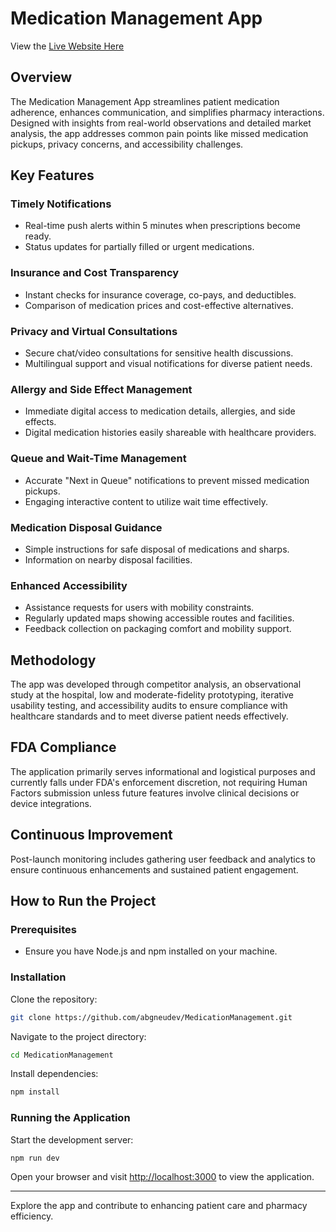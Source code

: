 # Medication Management App

View the [Live Website Here](https://v0-medication-app-refactor.vercel.app/)

## Overview
The Medication Management App streamlines patient medication adherence, enhances communication, and simplifies pharmacy interactions. Designed with insights from real-world observations and detailed market analysis, the app addresses common pain points like missed medication pickups, privacy concerns, and accessibility challenges.

## Key Features

### Timely Notifications
- Real-time push alerts within 5 minutes when prescriptions become ready.
- Status updates for partially filled or urgent medications.

### Insurance and Cost Transparency
- Instant checks for insurance coverage, co-pays, and deductibles.
- Comparison of medication prices and cost-effective alternatives.

### Privacy and Virtual Consultations
- Secure chat/video consultations for sensitive health discussions.
- Multilingual support and visual notifications for diverse patient needs.

### Allergy and Side Effect Management
- Immediate digital access to medication details, allergies, and side effects.
- Digital medication histories easily shareable with healthcare providers.

### Queue and Wait-Time Management
- Accurate "Next in Queue" notifications to prevent missed medication pickups.
- Engaging interactive content to utilize wait time effectively.

### Medication Disposal Guidance
- Simple instructions for safe disposal of medications and sharps.
- Information on nearby disposal facilities.

### Enhanced Accessibility
- Assistance requests for users with mobility constraints.
- Regularly updated maps showing accessible routes and facilities.
- Feedback collection on packaging comfort and mobility support.

## Methodology
The app was developed through competitor analysis, an observational study at the hospital, low and moderate-fidelity prototyping, iterative usability testing, and accessibility audits to ensure compliance with healthcare standards and to meet diverse patient needs effectively.

## FDA Compliance
The application primarily serves informational and logistical purposes and currently falls under FDA's enforcement discretion, not requiring Human Factors submission unless future features involve clinical decisions or device integrations.

## Continuous Improvement
Post-launch monitoring includes gathering user feedback and analytics to ensure continuous enhancements and sustained patient engagement.

## How to Run the Project

### Prerequisites
- Ensure you have Node.js and npm installed on your machine.

### Installation
Clone the repository:
```bash
git clone https://github.com/abgneudev/MedicationManagement.git
```
Navigate to the project directory:
```bash
cd MedicationManagement
```
Install dependencies:
```bash
npm install
```

### Running the Application
Start the development server:
```bash
npm run dev
```
Open your browser and visit [http://localhost:3000](http://localhost:3000) to view the application.

---

Explore the app and contribute to enhancing patient care and pharmacy efficiency.
